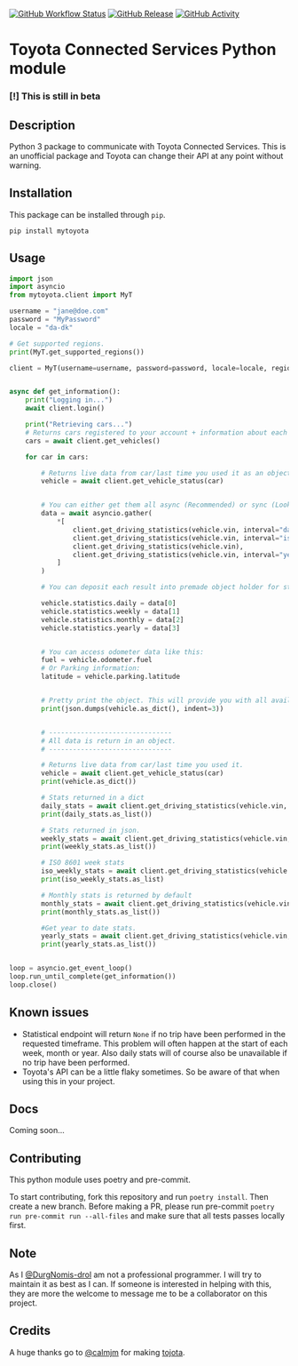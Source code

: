 [![GitHub Workflow Status][workflow-shield]][workflow]
[![GitHub Release][releases-shield]][releases]
[![GitHub Activity][commits-shield]][commits]

# Toyota Connected Services Python module

### [!] **This is still in beta**

## Description

Python 3 package to communicate with Toyota Connected Services.
This is an unofficial package and Toyota can change their API at any point without warning.

## Installation

This package can be installed through `pip`.

```text
pip install mytoyota
```

## Usage

```python
import json
import asyncio
from mytoyota.client import MyT

username = "jane@doe.com"
password = "MyPassword"
locale = "da-dk"

# Get supported regions.
print(MyT.get_supported_regions())

client = MyT(username=username, password=password, locale=locale, region="europe")


async def get_information():
    print("Logging in...")
    await client.login()

    print("Retrieving cars...")
    # Returns cars registered to your account + information about each car.
    cars = await client.get_vehicles()

    for car in cars:

        # Returns live data from car/last time you used it as an object.
        vehicle = await client.get_vehicle_status(car)


        # You can either get them all async (Recommended) or sync (Look further down).
        data = await asyncio.gather(
            *[
                client.get_driving_statistics(vehicle.vin, interval="day"),
                client.get_driving_statistics(vehicle.vin, interval="isoweek"),
                client.get_driving_statistics(vehicle.vin),
                client.get_driving_statistics(vehicle.vin, interval="year"),
            ]
        )

        # You can deposit each result into premade object holder for statistics. This will make it easier to use in your code.

        vehicle.statistics.daily = data[0]
        vehicle.statistics.weekly = data[1]
        vehicle.statistics.monthly = data[2]
        vehicle.statistics.yearly = data[3]


        # You can access odometer data like this:
        fuel = vehicle.odometer.fuel
        # Or Parking information:
        latitude = vehicle.parking.latitude


        # Pretty print the object. This will provide you with all available information.
        print(json.dumps(vehicle.as_dict(), indent=3))


        # -------------------------------
        # All data is return in an object.
        # -------------------------------

        # Returns live data from car/last time you used it.
        vehicle = await client.get_vehicle_status(car)
        print(vehicle.as_dict())

        # Stats returned in a dict
        daily_stats = await client.get_driving_statistics(vehicle.vin, interval="day")
        print(daily_stats.as_list())

        # Stats returned in json.
        weekly_stats = await client.get_driving_statistics(vehicle.vin, interval="isoweek")
        print(weekly_stats.as_list())

        # ISO 8601 week stats
        iso_weekly_stats = await client.get_driving_statistics(vehicle.vin, interval="isoweek")
        print(iso_weekly_stats.as_list)

        # Monthly stats is returned by default
        monthly_stats = await client.get_driving_statistics(vehicle.vin)
        print(monthly_stats.as_list())

        #Get year to date stats.
        yearly_stats = await client.get_driving_statistics(vehicle.vin, interval="year")
        print(yearly_stats.as_list())


loop = asyncio.get_event_loop()
loop.run_until_complete(get_information())
loop.close()

```

## Known issues

- Statistical endpoint will return `None` if no trip have been performed in the requested timeframe. This problem will often happen at the start of each week, month or year. Also daily stats will of course also be unavailable if no trip have been performed.
- Toyota's API can be a little flaky sometimes. So be aware of that when using this in your project.

## Docs

Coming soon...

## Contributing

This python module uses poetry and pre-commit.

To start contributing, fork this repository and run `poetry install`. Then create a new branch. Before making a PR, please run pre-commit `poetry run pre-commit run --all-files` and make sure that all tests passes locally first.

## Note

As I [@DurgNomis-drol](https://github.com/DurgNomis-drol) am not a professional programmer. I will try to maintain it as best as I can. If someone is interested in helping with this, they are more the welcome to message me to be a collaborator on this project.

## Credits

A huge thanks go to [@calmjm](https://github.com/calmjm) for making [tojota](https://github.com/calmjm/tojota).

[releases-shield]: https://img.shields.io/github/release/DurgNomis-drol/mytoyota.svg?style=for-the-badge
[releases]: https://github.com/DurgNomis-drol/mytoyota/releases
[workflow-shield]: https://img.shields.io/github/workflow/status/DurgNomis-drol/mytoyota/Linting?style=for-the-badge
[workflow]: https://github.com/DurgNomis-drol/mytoyota/actions
[commits-shield]: https://img.shields.io/github/commit-activity/y/DurgNomis-drol/mytoyota.svg?style=for-the-badge
[commits]: https://github.com/DurgNomis-drol/mytoyota/commits/master
